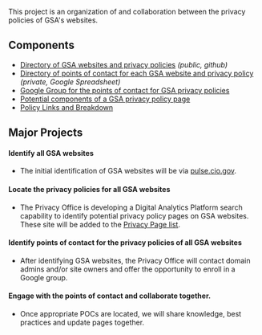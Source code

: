 This project is an organization of and collaboration between the privacy policies of GSA's websites.  

## Components
* [Directory of GSA websites and privacy policies](https://github.com/GSA/privacy-pages/blob/master/projects/tracker.csv) _(public, github)_
* [Directory of points of contact for each GSA website and privacy policy](https://docs.google.com/spreadsheets/d/1b3MhQp_OSDZZfxCd-0iiwv6ys-vzV5xnsDMzUdvHhSQ/edit#gid=0) _(private, Google Spreadsheet)_
* [Google Group for the points of contact for GSA privacy policies](https://groups.google.com/a/gsa.gov/forum/#!forum/privacy-policy-poc)
* [Potential components of a GSA privacy policy page](https://github.com/GSA/privacy-pages/blob/master/documents/components.md)
* [Policy Links and Breakdown](https://github.com/GSA/privacy-pages/blob/master/documents/policy-links-breakdown.md)

## Major Projects

#### Identify all GSA websites

* The initial identification of GSA websites will be via [pulse.cio.gov](https://pulse.cio.gov/).

#### Locate the privacy policies for all GSA websites

* The Privacy Office is developing a Digital Analytics Platform search capability to identify potential privacy policy pages on GSA websites.  These site will be added to the [Privacy Page list](https://docs.google.com/spreadsheets/d/1b3MhQp_OSDZZfxCd-0iiwv6ys-vzV5xnsDMzUdvHhSQ/edit#gid=0).

#### Identify points of contact for the privacy policies of all GSA websites

* After identifying GSA websites, the Privacy Office will contact domain admins and/or site owners and offer the opportunity to enroll in a Google group.

#### Engage with the points of contact and collaborate together.  

* Once appropriate POCs are located, we will share knowledge, best practices and update pages together.
